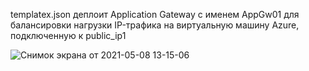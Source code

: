 templatex.json деплоит Application Gateway с именем AppGw01 для балансировки нагрузки  IP-трафика на виртуальную машину Azure,
подключенную к public_ip1


![Снимок экрана от 2021-05-08 13-15-06](https://user-images.githubusercontent.com/73390744/118285306-fbc7a480-b4d9-11eb-82b1-4b39eecc2b8d.png)
